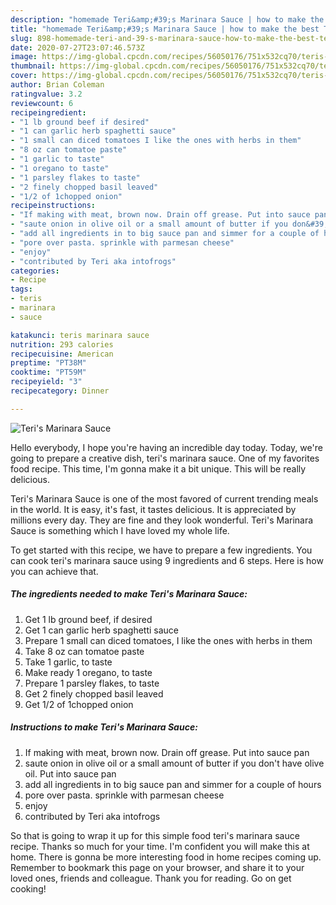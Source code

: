 ```yaml
---
description: "homemade Teri&amp;#39;s Marinara Sauce | how to make the best Teri&amp;#39;s Marinara Sauce"
title: "homemade Teri&amp;#39;s Marinara Sauce | how to make the best Teri&amp;#39;s Marinara Sauce"
slug: 898-homemade-teri-and-39-s-marinara-sauce-how-to-make-the-best-teri-and-39-s-marinara-sauce
date: 2020-07-27T23:07:46.573Z
image: https://img-global.cpcdn.com/recipes/56050176/751x532cq70/teris-marinara-sauce-recipe-main-photo.jpg
thumbnail: https://img-global.cpcdn.com/recipes/56050176/751x532cq70/teris-marinara-sauce-recipe-main-photo.jpg
cover: https://img-global.cpcdn.com/recipes/56050176/751x532cq70/teris-marinara-sauce-recipe-main-photo.jpg
author: Brian Coleman
ratingvalue: 3.2
reviewcount: 6
recipeingredient:
- "1 lb ground beef if desired"
- "1 can garlic herb spaghetti sauce"
- "1 small can diced tomatoes I like the ones with herbs in them"
- "8 oz can tomatoe paste"
- "1 garlic to taste"
- "1 oregano to taste"
- "1 parsley flakes to taste"
- "2 finely chopped basil leaved"
- "1/2 of 1chopped onion"
recipeinstructions:
- "If making with meat, brown now. Drain off grease. Put into sauce pan"
- "saute onion in olive oil or a small amount of butter if you don&#39;t have olive oil. Put into sauce pan"
- "add all ingredients in to big sauce pan and simmer for a couple of hours"
- "pore over pasta. sprinkle with parmesan cheese"
- "enjoy"
- "contributed by Teri aka intofrogs"
categories:
- Recipe
tags:
- teris
- marinara
- sauce

katakunci: teris marinara sauce 
nutrition: 293 calories
recipecuisine: American
preptime: "PT38M"
cooktime: "PT59M"
recipeyield: "3"
recipecategory: Dinner

---
```



![Teri&#39;s Marinara Sauce](https://img-global.cpcdn.com/recipes/56050176/751x532cq70/teris-marinara-sauce-recipe-main-photo.jpg)

Hello everybody, I hope you're having an incredible day today. Today, we're going to prepare a creative dish, teri&#39;s marinara sauce. One of my favorites food recipe. This time, I'm gonna make it a bit unique. This will be really delicious.



Teri&#39;s Marinara Sauce is one of the most favored of current trending meals in the world. It is easy, it's fast, it tastes delicious. It is appreciated by millions every day. They are fine and they look wonderful. Teri&#39;s Marinara Sauce is something which I have loved my whole life.


To get started with this recipe, we have to prepare a few ingredients. You can cook teri&#39;s marinara sauce using 9 ingredients and 6 steps. Here is how you can achieve that.

<!--inarticleads1-->

##### The ingredients needed to make Teri&#39;s Marinara Sauce:

1. Get 1 lb ground beef, if desired
1. Get 1 can garlic herb spaghetti sauce
1. Prepare 1 small can diced tomatoes, I like the ones with herbs in them
1. Take 8 oz can tomatoe paste
1. Take 1 garlic, to taste
1. Make ready 1 oregano, to taste
1. Prepare 1 parsley flakes, to taste
1. Get 2 finely chopped basil leaved
1. Get 1/2 of 1chopped onion




<!--inarticleads2-->

##### Instructions to make Teri&#39;s Marinara Sauce:

1. If making with meat, brown now. Drain off grease. Put into sauce pan
1. saute onion in olive oil or a small amount of butter if you don&#39;t have olive oil. Put into sauce pan
1. add all ingredients in to big sauce pan and simmer for a couple of hours
1. pore over pasta. sprinkle with parmesan cheese
1. enjoy
1. contributed by Teri aka intofrogs




So that is going to wrap it up for this simple food teri&#39;s marinara sauce recipe. Thanks so much for your time. I'm confident you will make this at home. There is gonna be more interesting food in home recipes coming up. Remember to bookmark this page on your browser, and share it to your loved ones, friends and colleague. Thank you for reading. Go on get cooking!
